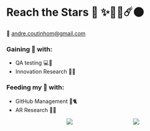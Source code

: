 # **Reach the Stars** 🚀 ✨💫🌠☄️🌑 
📧 andre.coutinhom@gmail.com

### Gaining 🤑 with: 
- QA testing 💻🏦
- Innovation Research 📖🔬
### Feeding my 🧠 with:
- GitHub Management 🐙🐈
- AR Research 📱🥽 

<div style="display: flex; justify-content: space-evenly; align-items: center;">
  <a href="[https://github.com/anuraghazra/github-readme-stats](https://github.com/AndreCoutinhom)">
    <img align="center" src="https://github-readme-stats.vercel.app/api?username=AndreCoutinhom&show_icons=true&theme=tokyonight&count_private=true&locale=pt-br" />
  </a>
  <a href="[Git](https://github.com/AndreCoutinhom)">
    <img align="center" src="https://github-readme-stats.vercel.app/api/top-langs/?username=AndreCoutinhom&hide_progress=true&theme=tokyonight&langs_count=8&locale=pt-br" />
  </a>
</div>


